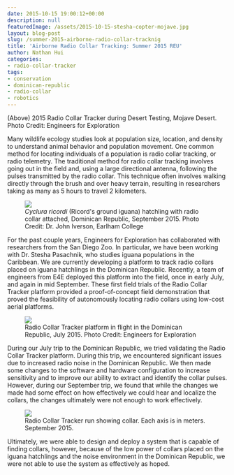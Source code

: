 ```yaml
---
date: 2015-10-15 19:00:12+00:00
description: null
featuredImage: /assets/2015-10-15-stesha-copter-mojave.jpg
layout: blog-post
slug: /summer-2015-airborne-radio-collar-tracknig
title: 'Airborne Radio Collar Tracking: Summer 2015 REU'
author: Nathan Hui
categories:
- radio-collar-tracker
tags:
- conservation
- dominican-republic
- radio-collar
- robotics
---
```

(Above) 2015 Radio Collar Tracker during Desert Testing, Mojave Desert. Photo Credit: Engineers for Exploration

Many wildlife ecology studies look at population size, location, and density to understand animal behavior and population movement. One common method for locating individuals of a population is radio collar tracking, or radio telemetry. The traditional method for radio collar tracking involves going out in the field and, using a large directional antenna, following the pulses transmitted by the radio collar. This technique often involves walking directly through the brush and over heavy terrain, resulting in researchers taking as many as 5 hours to travel 2 kilometers.

<figure>
<a href="{{'/assets/2015-10-15-c-ricordi.jpg' | absolute_url}}"><img src="{{'/assets/2015-10-15-c-ricordi.jpg' | resize: '1024x768'}}"></a>
<figcaption><em>Cyclura ricordi</em> (Ricord's ground iguana) hatchling with radio collar attached, Dominican Republic, September 2015. Photo Credit: Dr. John Iverson, Earlham College</figcaption>
</figure>

For the past couple years, Engineers for Exploration has collaborated with researchers from the San Diego Zoo. In particular, we have been working with Dr. Stesha Pasachnik, who studies iguana populations in the Caribbean. We are currently developing a platform to track radio collars placed on iguana hatchlings in the Dominican Republic. Recently, a team of engineers from E4E deployed this platform into the field, once in early July, and again in mid September. These first field trials of the Radio Collar Tracker platform provided a proof-of-concept field demonstration that proved the feasibility of autonomously locating radio collars using low-cost aerial platforms.

<figure>
<a href="{{'/assets/2015-10-15-dom-rep-takeoff.jpg' | absolute_url}}"><img src="{{'/assets/2015-10-15-dom-rep-takeoff.jpg' | resize: '1024x768'}}"></a>
<figcaption>Radio Collar Tracker platform in flight in the Dominican Republic, July 2015. Photo Credit: Engineers for Exploration</figcaption>
</figure>

During our July trip to the Dominican Republic, we tried validating the Radio Collar Tracker platform. During this trip, we encountered significant issues due to increased radio noise in the Dominican Republic. We then made some changes to the software and hardware configuration to increase sensitivity and to improve our ability to extract and identify the collar pulses. However, during our September trip, we found that while the changes we made had some effect on how effectively we could hear and localize the collars, the changes ultimately were not enough to work effectively.

<figure>
<a href="{{'/assets/2015-10-15-result.png' | absolute_url}}"><img src="{{'/assets/2015-10-15-result.png' | resize: '1024x768'}}"></a>
<figcaption>Radio Collar Tracker run showing collar. Each axis is in meters. September 2015.</figcaption>
</figure>

Ultimately, we were able to design and deploy a system that is capable of finding collars, however, because of the low power of collars placed on the iguana hatchlings and the noise environment in the Dominican Republic, we were not able to use the system as effectively as hoped.
